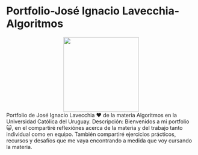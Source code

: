 # Portfolio-José Ignacio Lavecchia-Algoritmos
<div id = "header" align = "center">
    <img src = https://media.giphy.com/media/Dh5q0sShxgp13DwrvG/giphy.gif width = "200" />
</div>
Portfolio de José Ignacio Lavecchia ❤️ de la materia Algoritmos en la Universidad Católica del Uruguay.
Descripción:
Bienvenidos a mi portfolio😺, en el compartiré reflexiónes acerca de la materia y del trabajo tanto individual como en equipo.
También compartiré ejercicios prácticos, recursos y desafíos que me vaya encontrando a medida que voy cursando la materia.


